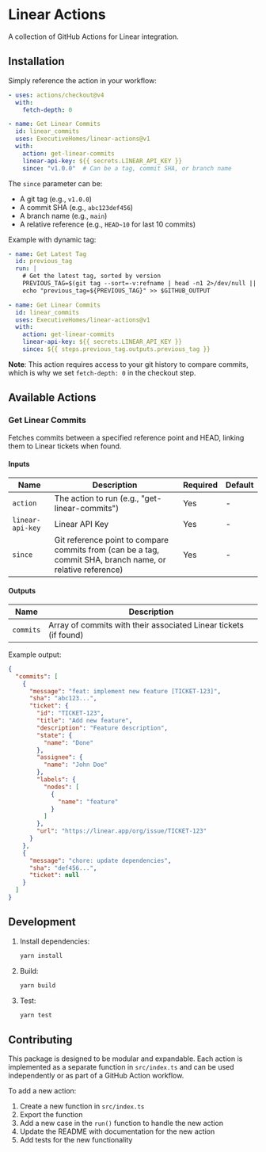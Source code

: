 # Linear Actions

A collection of GitHub Actions for Linear integration.

## Installation

Simply reference the action in your workflow:

```yaml
- uses: actions/checkout@v4
  with:
    fetch-depth: 0

- name: Get Linear Commits
  id: linear_commits
  uses: ExecutiveHomes/linear-actions@v1
  with:
    action: get-linear-commits
    linear-api-key: ${{ secrets.LINEAR_API_KEY }}
    since: "v1.0.0"  # Can be a tag, commit SHA, or branch name
```

The `since` parameter can be:
- A git tag (e.g., `v1.0.0`)
- A commit SHA (e.g., `abc123def456`)
- A branch name (e.g., `main`)
- A relative reference (e.g., `HEAD~10` for last 10 commits)

Example with dynamic tag:
```yaml
- name: Get Latest Tag
  id: previous_tag
  run: |
    # Get the latest tag, sorted by version
    PREVIOUS_TAG=$(git tag --sort=-v:refname | head -n1 2>/dev/null || echo "v0.0.0")
    echo "previous_tag=${PREVIOUS_TAG}" >> $GITHUB_OUTPUT

- name: Get Linear Commits
  id: linear_commits
  uses: ExecutiveHomes/linear-actions@v1
  with:
    action: get-linear-commits
    linear-api-key: ${{ secrets.LINEAR_API_KEY }}
    since: ${{ steps.previous_tag.outputs.previous_tag }}
```

**Note**: This action requires access to your git history to compare commits, which is why we set `fetch-depth: 0` in the checkout step.

## Available Actions

### Get Linear Commits

Fetches commits between a specified reference point and HEAD, linking them to Linear tickets when found.

#### Inputs

| Name | Description | Required | Default |
|------|-------------|----------|---------|
| `action` | The action to run (e.g., "get-linear-commits") | Yes | - |
| `linear-api-key` | Linear API Key | Yes | - |
| `since` | Git reference point to compare commits from (can be a tag, commit SHA, branch name, or relative reference) | Yes | - |

#### Outputs

| Name | Description |
|------|-------------|
| `commits` | Array of commits with their associated Linear tickets (if found) |

Example output:
```json
{
  "commits": [
    {
      "message": "feat: implement new feature [TICKET-123]",
      "sha": "abc123...",
      "ticket": {
        "id": "TICKET-123",
        "title": "Add new feature",
        "description": "Feature description",
        "state": {
          "name": "Done"
        },
        "assignee": {
          "name": "John Doe"
        },
        "labels": {
          "nodes": [
            {
              "name": "feature"
            }
          ]
        },
        "url": "https://linear.app/org/issue/TICKET-123"
      }
    },
    {
      "message": "chore: update dependencies",
      "sha": "def456...",
      "ticket": null
    }
  ]
}
```

## Development

1. Install dependencies:
   ```bash
   yarn install
   ```

2. Build:
   ```bash
   yarn build
   ```

3. Test:
   ```bash
   yarn test
   ```

## Contributing

This package is designed to be modular and expandable. Each action is implemented as a separate function in `src/index.ts` and can be used independently or as part of a GitHub Action workflow.

To add a new action:
1. Create a new function in `src/index.ts`
2. Export the function
3. Add a new case in the `run()` function to handle the new action
4. Update the README with documentation for the new action
5. Add tests for the new functionality